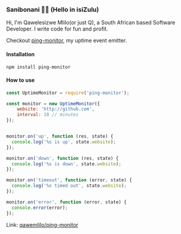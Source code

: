 ### Sanibonani 👋🏾 (Hello in isiZulu)

Hi, I'm Qawelesizwe Mlilo(or just Q), a South African based Software Developer. I write code for fun and profit.

Checkout [ping-monitor](https://github.com/qawemlilo/ping-monitor), my uptime event emitter.


#### Installation 

```
npm install ping-monitor
```

#### How to use 

```javascript
const UptimeMonitor = require('ping-monitor');

const monitor = new UptimeMonitor({
    website: 'http://github.com',
    interval: 10 // minutes
});


monitor.on('up', function (res, state) {
  console.log('%s is up', state.website);
});

monitor.on('down', function (res, state) {
  console.log('%s is down', state.website);
});

monitor.on('timeout', function (error, state) {
  console.log('%s timed out', state.website);
});

monitor.on('error', function (error, state) {
  console.error(error);
});
```

Link: [qawemlilo/ping-monitor](https://github.com/qawemlilo/ping-monitor)

